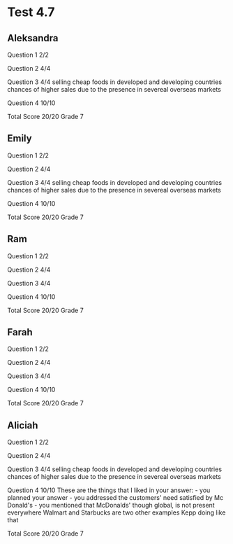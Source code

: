 # Test 4.7

## Aleksandra

Question 1      2/2

Question 2      4/4

Question 3      4/4
                selling cheap foods in developed and developing countries
                chances of higher sales due to the presence in severeal overseas markets

Question 4      10/10

Total Score     20/20 Grade 7

## Emily

Question 1      2/2

Question 2      4/4

Question 3      4/4
                selling cheap foods in developed and developing countries
                chances of higher sales due to the presence in severeal overseas markets

Question 4      10/10

Total Score     20/20 Grade 7

## Ram

Question 1      2/2

Question 2      4/4

Question 3      4/4

Question 4      10/10

Total Score     20/20 Grade 7

## Farah

Question 1      2/2

Question 2      4/4

Question 3      4/4

Question 4      10/10

Total Score     20/20 Grade 7

## Aliciah

Question 1      2/2

Question 2      4/4

Question 3      4/4
                selling cheap foods in developed and developing countries
                chances of higher sales due to the presence in severeal overseas markets

Question 4      10/10
                These are the things that I liked in your answer:
                - you planned your answer
                - you addressed the customers' need satisfied by Mc Donald's
                - you mentioned that McDonalds' though global, is not present everywhere
                  Walmart and Starbucks are two other examples
                Kepp doing like that

Total Score     20/20 Grade 7

